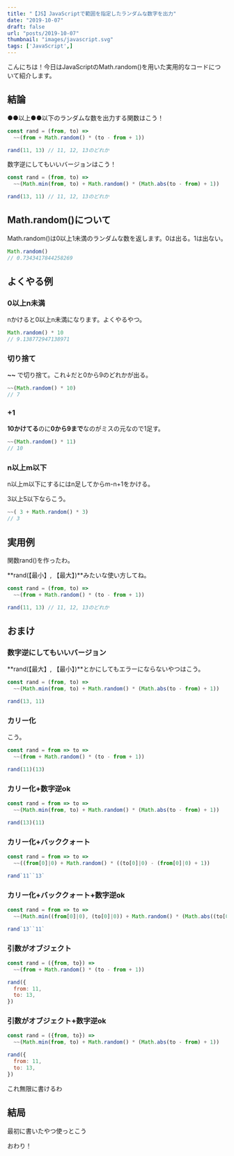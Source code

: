 ```yaml
---
title: "【JS】JavaScriptで範囲を指定したランダムな数字を出力"
date: "2019-10-07"
draft: false
url: "posts/2019-10-07"
thumbnail: "images/javascript.svg"
tags: ['JavaScript',]
---
```



こんにちは！今日はJavaScriptのMath.random()を用いた実用的なコードについて紹介します。

## 結論

●●以上●●以下のランダムな数を出力する関数はこう！

```javascript
const rand = (from, to) =>
  ~~(from + Math.random() * (to - from + 1))

rand(11, 13) // 11, 12, 13のどれか
```

数字逆にしてもいいバージョンはこう！
```javascript
const rand = (from, to) =>
  ~~(Math.min(from, to) + Math.random() * (Math.abs(to - from) + 1))

rand(13, 11) // 11, 12, 13のどれか
```

## Math.random()について
Math.random()は0以上1未満のランダムな数を返します。0は出る。1は出ない。
```javascript
Math.random()
// 0.7343417844258269
```

## よくやる例

### 0以上n未満
nかけると0以上n未満になります。よくやるやつ。
```javascript
Math.random() * 10
// 9.138772947138971
```

### 切り捨て
**~~** で切り捨て。これ↓だと0から9のどれかが出る。
```javascript
~~(Math.random() * 10)
// 7
```

### +1
**10かけてる**のに**0から9まで**なのがミスの元なので1足す。
```javascript
~~(Math.random() * 11)
// 10
```

### n以上m以下
n以上m以下にするにはn足してからm-n+1をかける。

3以上5以下ならこう。
```javascript
~~( 3 + Math.random() * 3)
// 3
```

## 実用例
関数rand()を作ったわ。

**rand(【最小】, 【最大】)**みたいな使い方してね。
```javascript
const rand = (from, to) =>
  ~~(from + Math.random() * (to - from + 1))

rand(11, 13) // 11, 12, 13のどれか
```

## おまけ

### 数字逆にしてもいいバージョン
**rand(【最大】, 【最小】)**とかにしてもエラーにならないやつはこう。
```javascript
const rand = (from, to) =>
  ~~(Math.min(from, to) + Math.random() * (Math.abs(to - from) + 1))

rand(13, 11)
```

### カリー化
こう。
```javascript
const rand = from => to =>
  ~~(from + Math.random() * (to - from + 1))

rand(11)(13)
```
### カリー化+数字逆ok
```javascript
const rand = from => to =>
  ~~(Math.min(from, to) + Math.random() * (Math.abs(to - from) + 1))

rand(13)(11)
```

### カリー化+バッククォート

```javascript
const rand = from => to =>
  ~~((from[0]|0) + Math.random() * ((to[0]|0) - (from[0]|0) + 1))

rand`11``13`
```

### カリー化+バッククォート+数字逆ok
```javascript
const rand = from => to =>
  ~~(Math.min((from[0]|0), (to[0]|0)) + Math.random() * (Math.abs((to[0]|0) - (from[0]|0)) + 1))

rand`13``11`
```

### 引数がオブジェクト
```javascript
const rand = ({from, to}) =>
  ~~(from + Math.random() * (to - from + 1))

rand({
  from: 11,
  to: 13,
})
```

### 引数がオブジェクト+数字逆ok
```javascript
const rand = ({from, to}) =>
  ~~(Math.min(from, to) + Math.random() * (Math.abs(to - from) + 1))

rand({
  from: 11,
  to: 13,
})
```

これ無限に書けるわ

## 結局
最初に書いたやつ使っとこう

おわり！
